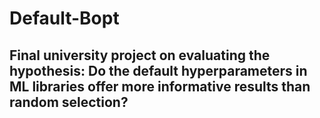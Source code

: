 # Default-Bopt
## Final university project on evaluating the hypothesis: Do the default hyperparameters in ML libraries offer more informative results than random selection?
